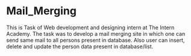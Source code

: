 # Mail_Merging
This is Task of Web development and designing intern at The Intern Academy. The task was to develop a mail merging site in which one can send same mail to all persons present in database. Also user can insert, delete and update the person data present in database/list.
